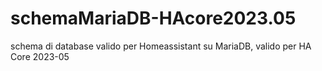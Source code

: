 # schemaMariaDB-HAcore2023.05
schema di database valido per Homeassistant su MariaDB, valido per HA Core 2023-05
